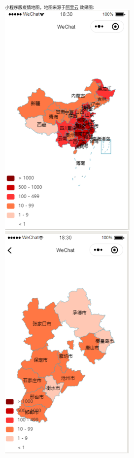 小程序版疫情地图，地图来源于[阿里云](http://datav.aliyun.com/tools/atlas/)
效果图:
![Image text](https://github.com/SummerisYoung/geo_epidemic/raw/master/小程序版/china.png)
![Image text](https://github.com/SummerisYoung/geo_epidemic/raw/master/小程序版/hebei.png)
